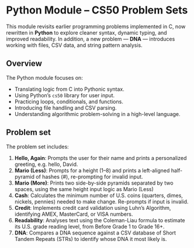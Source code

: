 # Python Module – CS50 Problem Sets

This module revisits earlier programming problems implemented in C, now rewritten in **Python** to explore cleaner syntax, dynamic typing, and improved readability. In addition, a new problem — **DNA** — introduces working with files, CSV data, and string pattern analysis.  

## Overview

The Python module focuses on:
- Translating logic from C into Pythonic syntax.
- Using Python’s `cs50` library for user input.
- Practicing loops, conditionals, and functions.
- Introducing file handling and CSV parsing.
- Understanding algorithmic problem-solving in a high-level language.

## Problem set

The problem set includes:
1. **Hello, Again**: Prompts the user for their name and prints a personalized greeting, e.g. hello, David.
3. **Mario (Less)**: Prompts for a height (1–8) and prints a left-aligned half-pyramid of hashes (#), re-prompting for invalid input.
4. **Mario (More)**: Prints two side-by-side pyramids separated by two spaces, using the same height input logic as Mario (Less)
5. **Cash**: Calculates the minimum number of U.S. coins (quarters, dimes, nickels, pennies) needed to make change. Re-prompts if input is invalid.
6. **Credit**: Implements credit card validation using Luhn’s Algorithm, identifying AMEX, MasterCard, or VISA numbers.
7. **Readability**: Analyses text using the Coleman-Liau formula to estimate its U.S. grade reading level, from Before Grade 1 to Grade 16+.
8. **DNA**: Compares a DNA sequence against a CSV database of Short Tandem Repeats (STRs) to identify whose DNA it most likely is.
